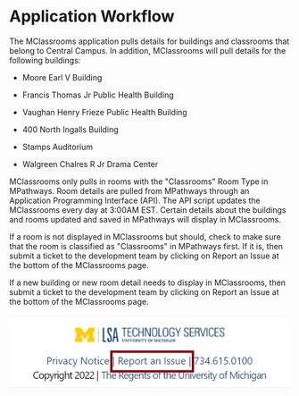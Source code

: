 Application Workflow
====================

The MClassrooms application pulls details for buildings and classrooms that belong to Central Campus. In addition, MClassrooms will pull details for the following buildings:

- Moore Earl V Building

- Francis Thomas Jr Public Health Building

- Vaughan Henry Frieze Public Health Building

- 400 North Ingalls Building

- Stamps Auditorium

- Walgreen Chalres R Jr Drama Center

MClassrooms only pulls in rooms with the "Classrooms" Room Type in MPathways. Room details are pulled from MPathways through an Application Programming Interface (API). The API script updates the MClassrooms every day at 3:00AM EST. Certain details about the buildings and rooms updated and saved in MPathways will display in MClassrooms.

If a room is not displayed in MClassrooms but should, check to make sure that the room is classified as "Classrooms" in MPathways first. If it is, then submit a ticket to the development team by clicking on Report an Issue at the bottom of the MClassrooms page.

If a new building or new room detail needs to display in MClassrooms, then submit a ticket to the development team by clicking on Report an Issue at the bottom of the MClassrooms page.

![Report an Issue](../assets/image9.png)